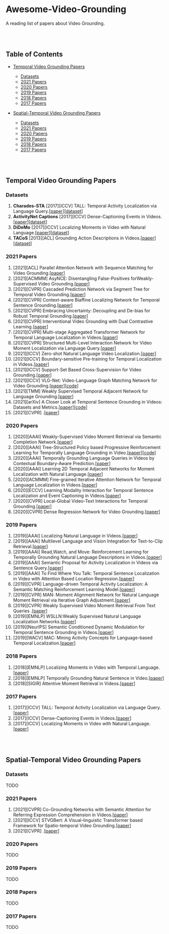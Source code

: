 # Awesome-Video-Grounding
A reading list of papers about Video Grounding.

<br></br>

## Table of Contents
  * [Temporal Video Grounding Papers](#temporal-video-grounding-papers)
     * [Datasets](#datasets)
     * [2021 Papers](#2021-papers)
     * [2020 Papers](#2020-papers)
     * [2019 Papers](#2019-papers)
     * [2018 Papers](#2018-papers)
     * [2017 Papers](#2017-papers)

  * [Spatial-Temporal Video Grounding Papers](#spatial-temporal-video-grounding-papers)
     * [Datasets](#datasets-1)
     * [2021 Papers](#2021-papers-1)
     * [2020 Papers](#2020-papers-1)
     * [2019 Papers](#2019-papers-1)
     * [2018 Papers](#2018-papers-1)
     * [2017 Papers](#2017-papers-1)

<br></br>


## Temporal Video Grounding Papers
### Datasets
1. **Charades-STA** [2017][ICCV] TALL: Temporal Activity Localization via Language Query.[[paper](http://openaccess.thecvf.com/content_ICCV_2017/papers/Gao_TALL_Temporal_Activity_ICCV_2017_paper.pdf)][[dataset](https://github.com/jiyanggao/TALL)]
2. **ActivityNet Captions** [2017][ICCV] Dense-Captioning Events in Videos.[[paper](https://openaccess.thecvf.com/content_ICCV_2017/papers/Krishna_Dense-Captioning_Events_in_ICCV_2017_paper.pdf)][[dataset](https://cs.stanford.edu/people/ranjaykrishna/densevid/)]
3. **DiDeMo** [2017][ICCV] Localizing Moments in Video with Natural Language.[[paper](https://openaccess.thecvf.com/content_ICCV_2017/papers/Hendricks_Localizing_Moments_in_ICCV_2017_paper.pdf)][[dataset](https://github.com/LisaAnne/TemporalLanguageRelease)]
4. **TACoS** [2013][ACL] Grounding Action Descriptions in Videos.[[paper](https://direct.mit.edu/tacl/article-pdf/doi/10.1162/tacl_a_00207/1566623/tacl_a_00207.pdf)][[dataset](http://www.coli.uni-saarland.de/projects/smile/page.php?id=tacos)]

### 2021 Papers
1. [2021][ACL] Parallel Attention Network with Sequence Matching for Video Grounding.[[paper](https://arxiv.org/pdf/2105.08481)]
2. [2021][ACMMM] AsyNCE: Disentangling False-Positives forWeakly-Supervised Video Grounding.[[paper](https://dl.acm.org/doi/pdf/10.1145/3474085.3481539)]
3. [2021][CVPR] Cascaded Prediction Network via Segment Tree for Temporal Video Grounding.[[paper](https://openaccess.thecvf.com/content/CVPR2021/papers/Zhao_Cascaded_Prediction_Network_via_Segment_Tree_for_Temporal_Video_Grounding_CVPR_2021_paper.pdf)]
4. [2021][CVPR] Context-aware Biaffine Localizing Network for Temporal Sentence Grounding.[[paper](https://openaccess.thecvf.com/content/CVPR2021/papers/Liu_Context-Aware_Biaffine_Localizing_Network_for_Temporal_Sentence_Grounding_CVPR_2021_paper.pdf)]
5. [2021][CVPR] Embracing Uncertainty: Decoupling and De-bias for Robust Temporal Grounding.[[paper](https://openaccess.thecvf.com/content/CVPR2021/papers/Zhou_Embracing_Uncertainty_Decoupling_and_De-Bias_for_Robust_Temporal_Grounding_CVPR_2021_paper.pdf)]
6. [2021][CVPR] Interventional Video Grounding with Dual Contrastive Learning.[[paper](https://openaccess.thecvf.com/content/CVPR2021/papers/Nan_Interventional_Video_Grounding_With_Dual_Contrastive_Learning_CVPR_2021_paper.pdf)]
7. [2021][CVPR] Multi-stage Aggregated Transformer Network for Temporal Language Localization in Videos.[[paper](https://openaccess.thecvf.com/content/CVPR2021/papers/Zhang_Multi-Stage_Aggregated_Transformer_Network_for_Temporal_Language_Localization_in_Videos_CVPR_2021_paper.pdf)]
8. [2021][CVPR] Structured Multi-Level Interaction Network for Video Moment Localization via Language Query.[[paper](https://openaccess.thecvf.com/content/CVPR2021/papers/Wang_Structured_Multi-Level_Interaction_Network_for_Video_Moment_Localization_via_Language_CVPR_2021_paper.pdf)]
9. [2021][ICCV] Zero-shot Natural Language Video Localization.[[paper](https://openaccess.thecvf.com/content/ICCV2021/papers/Nam_Zero-Shot_Natural_Language_Video_Localization_ICCV_2021_paper.pdf)]
10. [2021][ICCV] Boundary-sensitive Pre-training for Temporal Localization in Videos.[[paper](https://openaccess.thecvf.com/content/ICCV2021/papers/Xu_Boundary-Sensitive_Pre-Training_for_Temporal_Localization_in_Videos_ICCV_2021_paper.pdf)]
11. [2021][ICCV] Support-Set Based Cross-Supervision for Video Grounding.[[paper](https://openaccess.thecvf.com/content/ICCV2021/papers/Ding_Support-Set_Based_Cross-Supervision_for_Video_Grounding_ICCV_2021_paper.pdf)]
12. [2021][ICCV] VLG-Net: Video-Language Graph Matching Network for Video Grounding.[[paper](https://openaccess.thecvf.com/content/ICCV2021W/CVEU/papers/Soldan_VLG-Net_Video-Language_Graph_Matching_Network_for_Video_Grounding_ICCVW_2021_paper.pdf)][[code](https://github.com/Soldelli/VLG-Net)]
13. [2021][TMM] Weakly Supervised Temporal Adjacent Network for Language Grounding.[[paper](https://arxiv.org/pdf/2106.16136)]
14. [2021][arXiv] A Closer Look at Temporal Sentence Grounding in Videos: Datasets and Metrics.[[paper](https://arxiv.org/pdf/2101.09028)][[code](https://github.com/yytzsy/grounding_changing_distribution)]
15. [2021][CVPR] .[[paper]()]

### 2020 Papers
1. [2020][AAAI] Weakly-Supervised Video Moment Retrieval via Semantic Completion Network.[[paper](https://ojs.aaai.org/index.php/AAAI/article/download/6820/6674)]
2. [2020][AAAI] Tree-Structured Policy based Progressive Reinforcement Learning for Temporally Language Grounding in Video.[[paper](https://ojs.aaai.org/index.php/AAAI/article/download/6924/6778)][[code](https://github.com/microsoft/2D-TAN)]
3. [2020][AAAI] Temporally Grounding Language Queries in Videos by Contextual Boundary-Aware Prediction.[[paper](https://ojs.aaai.org/index.php/AAAI/article/download/6897/6751)]
4. [2020][AAAI] Learning 2D Temporal Adjacent Networks for Moment Localization with Natural Language.[[paper](https://ojs.aaai.org/index.php/AAAI/article/view/6984/6838)]
5. [2020][ACMMM] Fine-grained Iterative Attention Network for Temporal Language Localization in Videos.[[paper](https://arxiv.org/pdf/2008.02448)]
6. [2020][ECCV] Learning Modality Interaction for Temporal Sentence Localization and Event Captioning in Videos.[[paper](https://arxiv.org/pdf/2007.14164)]
7. [2020][CVPR] Local-Global Video-Text Interactions for Temporal Grounding.[[paper](http://openaccess.thecvf.com/content_CVPR_2020/papers/Mun_Local-Global_Video-Text_Interactions_for_Temporal_Grounding_CVPR_2020_paper.pdf)]
8. [2020][CVPR] Dense Regression Network for Video Grounding.[[paper](https://openaccess.thecvf.com/content_CVPR_2020/papers/Zeng_Dense_Regression_Network_for_Video_Grounding_CVPR_2020_paper.pdf)]

### 2019 Papers
1. [2019][AAAI] Localizing Natural Language in Videos.[[paper](https://ojs.aaai.org/index.php/AAAI/article/view/4827/4700)]
2. [2019][AAAI] Multilevel Language and Vision Integration for Text-to-Clip Retrieval.[[paper](https://ojs.aaai.org/index.php/AAAI/article/view/4938/4811)]
3. [2019][AAAI] Read,Watch, and Move: Reinforcement Learning for Temporally Grounding Natural Language Descriptions in Videos.[[paper](https://ojs.aaai.org/index.php/AAAI/article/download/4854/4727)]
4. [2019][AAAI] Semantic Proposal for Activity Localization in Videos via Sentence Query.[[paper](https://ojs.aaai.org/index.php/AAAI/article/view/4830/4703)]
5. [2019][AAAI] To Find Where You Talk: Temporal Sentence Localization in Video with Attention Based Location Regression.[[paper](https://ojs.aaai.org/index.php/AAAI/article/download/4950/4823)]
6. [2019][CVPR] Language-driven Temporal Activity Localization: A Semantic Matching Reinforcement Learning Model.[[paper](http://openaccess.thecvf.com/content_CVPR_2019/papers/Wang_Language-Driven_Temporal_Activity_Localization_A_Semantic_Matching_Reinforcement_Learning_Model_CVPR_2019_paper.pdf)]
7. [2019][CVPR] MAN: Moment Alignment Network for Natural Language Moment Retrieval via Iterative Graph Adjustment.[[paper](http://openaccess.thecvf.com/content_CVPR_2019/papers/Zhang_MAN_Moment_Alignment_Network_for_Natural_Language_Moment_Retrieval_via_CVPR_2019_paper.pdf)]
8. [2019][CVPR] Weakly Supervised Video Moment Retrieval From Text Queries .[[paper](https://openaccess.thecvf.com/content_CVPR_2019/papers/Mithun_Weakly_Supervised_Video_Moment_Retrieval_From_Text_Queries_CVPR_2019_paper.pdf)]
9. [2019][EMNLP] WSLLN:Weakly Supervised Natural Language Localization Networks.[[paper](https://arxiv.org/pdf/1909.00239)]
10. [2019][NeurIPS] Semantic Conditioned Dynamic Modulation for Temporal Sentence Grounding in Videos.[[paper](http://papers.neurips.cc/paper/8344-semantic-conditioned-dynamic-modulation-for-temporal-sentence-grounding-in-videos.pdf)]
11. [2019][WACV] MAC: Mining Activity Concepts for Language-based Temporal Localization.[[paper](https://arxiv.org/pdf/1811.08925)]

### 2018 Papers
1. [2018][EMNLP] Localizing Moments in Video with Temporal Language.[[paper](https://arxiv.org/pdf/1809.01337)]
2. [2018][EMNLP] Temporally Grounding Natural Sentence in Video.[[paper](https://www.aclweb.org/anthology/D18-1015.pdf)]
3. [2018][SIGIR] Attentive Moment Retrieval in Videos.[[paper](https://www.researchgate.net/profile/Meng-Liu-67/publication/326141659_Attentive_Moment_Retrieval_in_Videos/links/6052a32f299bf173674e0c03/Attentive-Moment-Retrieval-in-Videos.pdf)]


### 2017 Papers
1. [2017][ICCV] TALL: Temporal Activity Localization via Language Query.[[paper](http://openaccess.thecvf.com/content_ICCV_2017/papers/Gao_TALL_Temporal_Activity_ICCV_2017_paper.pdf)]
2. [2017][ICCV] Dense-Captioning Events in Videos.[[paper](https://openaccess.thecvf.com/content_ICCV_2017/papers/Krishna_Dense-Captioning_Events_in_ICCV_2017_paper.pdf)]
3. [2017][ICCV] Localizing Moments in Video with Natural Language.[[paper](https://openaccess.thecvf.com/content_ICCV_2017/papers/Hendricks_Localizing_Moments_in_ICCV_2017_paper.pdf)]


<br></br>

## Spatial-Temporal Video Grounding Papers
### Datasets
TODO


### 2021 Papers
1. [2021][CVPR] Co-Grounding Networks with Semantic Attention for Referring Expression Comprehension in Videos.[[paper](https://openaccess.thecvf.com/content/CVPR2021/papers/Song_Co-Grounding_Networks_With_Semantic_Attention_for_Referring_Expression_Comprehension_in_CVPR_2021_paper.pdf)]
2. [2021][ICCV] STVGBert: A Visual-linguistic Transformer based Framework for Spatio-temporal Video Grounding.[[paper](https://openaccess.thecvf.com/content/ICCV2021/papers/Su_STVGBert_A_Visual-Linguistic_Transformer_Based_Framework_for_Spatio-Temporal_Video_Grounding_ICCV_2021_paper.pdf)]
3. [2021][CVPR] .[[paper]()]

### 2020 Papers
TODO

### 2019 Papers
TODO

### 2018 Papers
TODO

### 2017 Papers
TODO
